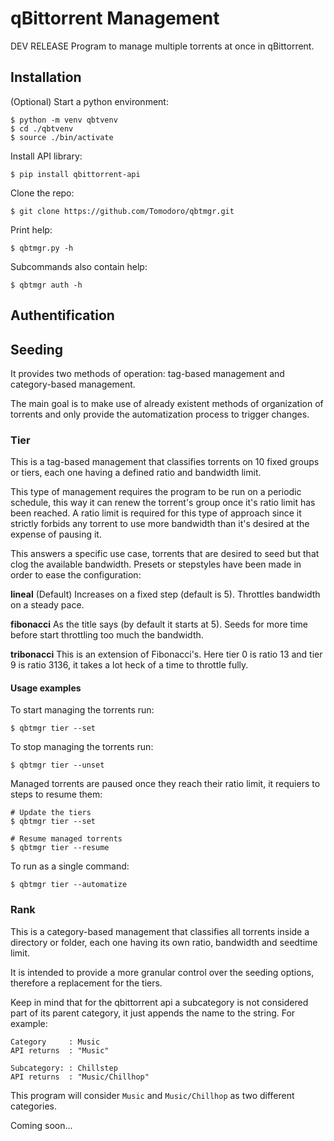 # qBittorrent Management

DEV RELEASE
Program to manage multiple torrents at once in qBittorrent.

## Installation

(Optional) Start a python environment:
```
$ python -m venv qbtvenv
$ cd ./qbtvenv
$ source ./bin/activate
```

Install API library:
```
$ pip install qbittorrent-api
```

Clone the repo:
```
$ git clone https://github.com/Tomodoro/qbtmgr.git
```

Print help:
```
$ qbtmgr.py -h
```

Subcommands also contain help:
```
$ qbtmgr auth -h
```

## Authentification



## Seeding

It provides two methods of operation: tag-based management and category-based management.

The main goal is to make use of already existent methods of organization of torrents and only provide the automatization process to trigger changes.

### Tier

This is a tag-based management that classifies torrents on 10 fixed groups or tiers, each one having a defined ratio and bandwidth limit.

This type of management requires the program to be run on a periodic schedule, this way it can renew the torrent's group once it's ratio limit has been reached. A ratio limit is required for this type of approach since it strictly forbids any torrent to use more bandwidth than it's desired at the expense of pausing it.

This answers a specific use case, torrents that are desired to seed but that clog the available bandwidth. Presets or stepstyles have been made in order to ease the configuration:

**lineal** (Default)
Increases on a fixed step (default is 5). Throttles bandwidth on a steady pace.

**fibonacci**
As the title says (by default it starts at 5). Seeds for more time before start throttling too much the bandwidth.

**tribonacci**
This is an extension of Fibonacci's. Here tier 0 is ratio 13 and tier 9 is ratio 3136, it takes a lot heck of a time to throttle fully.

#### Usage examples

To start managing the torrents run:
```
$ qbtmgr tier --set
```

To stop managing the torrents run:
```
$ qbtmgr tier --unset
```

Managed torrents are paused once they reach their ratio limit, it requiers to steps to resume them:
```
# Update the tiers
$ qbtmgr tier --set

# Resume managed torrents
$ qbtmgr tier --resume
```

To run as a single command:
```
$ qbtmgr tier --automatize
```

### Rank

This is a category-based management that classifies all torrents inside a directory or folder, each one having its own ratio, bandwidth and seedtime limit.

It is intended to provide a more granular control over the seeding options, therefore a replacement for the tiers.

Keep in mind that for the qbittorrent api a subcategory is not considered part of its parent category, it just appends the name to the string. For example:

```
Category     : Music
API returns  : "Music"

Subcategory: : Chillstep
API returns  : "Music/Chillhop"
```

This program will consider `Music` and `Music/Chillhop` as two different categories.

Coming soon...